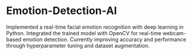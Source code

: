 # Emotion-Detection-AI
Implemented a real-time facial emotion recognition with deep learning in Python. Integrated the trained model with OpenCV for real-time webcam-based emotion detection. Currently improving accuracy and performance through hyperparameter tuning and dataset augmentation.
